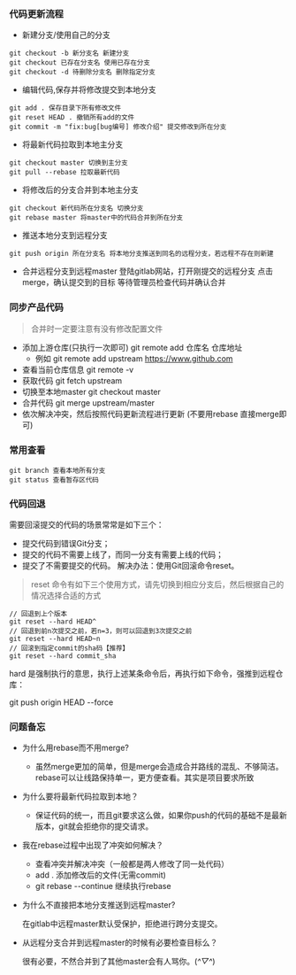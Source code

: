 ### 代码更新流程
- 新建分支/使用自己的分支
```
git checkout -b 新分支名 新建分支
git checkout 已存在分支名 使用已存在分支
git checkout -d 待删除分支名 删除指定分支
```
- 编辑代码,保存并将修改提交到本地分支
```
git add . 保存目录下所有修改文件
git reset HEAD . 撤销所有add的文件
git commit -m "fix:bug[bug编号] 修改介绍" 提交修改到所在分支
```
- 将最新代码拉取到本地主分支
```
git checkout master 切换到主分支
git pull --rebase 拉取最新代码
```
- 将修改后的分支合并到本地主分支
```
git checkout 新代码所在分支名 切换分支
git rebase master 将master中的代码合并到所在分支
```
- 推送本地分支到远程分支
```
git push origin 所在分支名 将本地分支推送到同名的远程分支，若远程不存在则新建
```
- 合并远程分支到远程master
    登陆gitlab网站，打开刚提交的远程分支
    点击merge，确认提交到的目标
    等待管理员检查代码并确认合并
### 同步产品代码
> 合并时一定要注意有没有修改配置文件

- 添加上游仓库(只执行一次即可) git remote add 仓库名 仓库地址
    * 例如 git remote add upstream https://www.github.com
- 查看当前仓库信息 git remote -v
- 获取代码 git fetch upstream
- 切换至本地master git checkout master
- 合并代码 git merge upstream/master
- 依次解决冲突，然后按照代码更新流程进行更新 (不要用rebase 直接merge即可)

### 常用查看
```
git branch 查看本地所有分支
git status 查看暂存区代码
```

### 代码回退
需要回滚提交的代码的场景常常是如下三个：

- 提交代码到错误Git分支；
- 提交的代码不需要上线了，而同一分支有需要上线的代码；
- 提交了不需要提交的代码。
解决办法：使用Git回滚命令reset。
> reset 命令有如下三个使用方式，请先切换到相应分支后，然后根据自己的情况选择合适的方式
```
// 回退到上个版本
git reset --hard HEAD^  
// 回退到前n次提交之前，若n=3，则可以回退到3次提交之前
git reset --hard HEAD~n
// 回滚到指定commit的sha码【推荐】
git reset --hard commit_sha 
```
hard 是强制执行的意思，执行上述某条命令后，再执行如下命令，强推到远程仓库：

git push origin HEAD --force

<!-- ### 合并 commit -->

<!-- ### 版本管理 -->

<!-- ### 分支管理 -->

### 问题备忘
- 为什么用rebase而不用merge?
    * 虽然merge更加的简单，但是merge会造成合并路线的混乱、不够简洁。rebase可以让线路保持单一，更方便查看。其实是项目要求所致
- 为什么要将最新代码拉取到本地？
    * 保证代码的统一，而且git要求这么做，如果你push的代码的基础不是最新版本，git就会拒绝你的提交请求。
- 我在rebase过程中出现了冲突如何解决？
    * 查看冲突并解决冲突（一般都是两人修改了同一处代码）
    * add . 添加修改后的文件(无需commit)
    * git rebase --continue 继续执行rebase
- 为什么不直接把本地分支推送到远程master?

    在gitlab中远程master默认受保护，拒绝进行跨分支提交。
- 从远程分支合并到远程master的时候有必要检查目标么？
  
    很有必要，不然合并到了其他master会有人骂你。(*^▽^*)